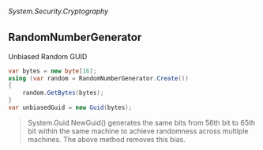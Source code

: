 ###### System.Security.Cryptography
## RandomNumberGenerator

Unbiased Random GUID
``` csharp
var bytes = new byte[16];
using (var random = RandomNumberGenerator.Create())
{
    random.GetBytes(bytes);
}
var unbiasedGuid = new Guid(bytes);
```

> System.Guid.NewGuid() generates the same bits from 56th bit to 65th bit within the same machine to achieve randomness across multiple machines. The above method removes this bias.
